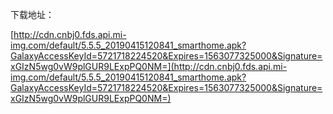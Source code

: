 下载地址：

[http://cdn.cnbj0.fds.api.mi-img.com/default/5.5.5_20190415120841_smarthome.apk?GalaxyAccessKeyId=5721718224520&Expires=1563077325000&Signature=xGIzN5wg0vW9plGUR9LExpPQ0NM=](http://cdn.cnbj0.fds.api.mi-img.com/default/5.5.5_20190415120841_smarthome.apk?GalaxyAccessKeyId=5721718224520&Expires=1563077325000&Signature=xGIzN5wg0vW9plGUR9LExpPQ0NM=)
